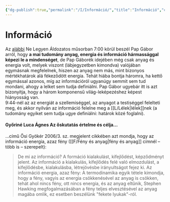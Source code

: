 ```yaml
---
{"dg-publish":true,"permalink":"/I/Információ/","title":"Információ","created":"2024-03-01T21:59","updated":"2024-03-03T15:22"}
---
```



# Információ

Az [alábbi](https://youtu.be/9Uif7ioQ4T4) Ne Legyen Áldozatos műsorban 7:00 körül beszél Pap Gábor arról, hogy **a mai tudomány anyag, energia és információ hármassággal képezi le a mindenséget**, de Pap Gáborék idejében még csak anyag és energia volt, melyek viszont (lábjegyzetben kimondva) valójában egymásnak megfelelnek, hiszen az anyag nem más, mint bizonyos mértékhatárok alá fékeződött energia. Tehát hiába bontja háromra, ha kettő egymással azonos, míg az információról ugyanúgy semmit sem tud mondani, ahogy a lelket sem tudja definiálni. Pap Gábor ugyebár itt is azt bizonyítja, hogy a három komponensű világ-leképezéshez képest hiányosság van.  
9:44-nél az az energiát a szellemiséggel, az anyagot a testiséggel felelteti meg, és akkor nyilván az információ felelne meg a [[L/Lélek\|lélek]]nek (a tudomány egyiket sem tudja ugye definiálni: határok közé foglalni).  

#### Győriné Luca Ágnes Az őskutatás értelme és célja...

...című Ősi Gyökér 2006/3. sz. megjelent cikkében azt mondja, hogy az információ energia, azaz fény ([[F/Fény és anyag\|fény és anyag]] címnél – több is – szerepelt):  
> De mi az információ? A formáció kialakulást, kifejlődést, képződményt jelent. Az információ a kialakulás, kifejlődés felé való elmozdulást, a kifejlődésbe, kialakulásba, létrejövésbe irányultságot fejez ki. Az információ energia, azaz fény: A termodinamika egyik tétele kimondja, hogy a fény, vagyis az energia csökkenésével az anyag is csökken, tehát ahol nincs fény, ott nincs energia, és az anyag eltűnik, Stephen Hawking megfogalmazásában a fény teljes elvesztésével az anyag magába omlik, ez esetben beszélünk "fekete lyukak"-ról.  
